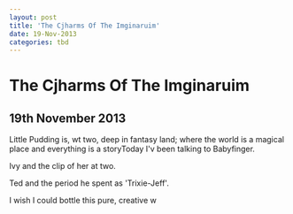 ```yaml
---
layout: post
title: 'The Cjharms Of The Imginaruim'
date: 19-Nov-2013
categories: tbd
---
```


# The Cjharms Of The Imginaruim

## 19th November 2013

Little Pudding is,   wt two, deep in fantasy land; where the world is a magical place and everything is a storyToday I'v been talking to Babyfinger.

Ivy and the clip of her at two.

Ted and the period he spent as 'Trixie-Jeff'.

I wish I could bottle this pure, creative w
